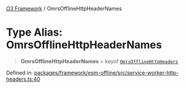 [O3 Framework](../API.md) / OmrsOfflineHttpHeaderNames

# Type Alias: OmrsOfflineHttpHeaderNames

> **OmrsOfflineHttpHeaderNames** = keyof [`OmrsOfflineHttpHeaders`](OmrsOfflineHttpHeaders.md)

Defined in: [packages/framework/esm-offline/src/service-worker-http-headers.ts:40](https://github.com/its-kios09/openmrs-esm-core/blob/main/packages/framework/esm-offline/src/service-worker-http-headers.ts#L40)
